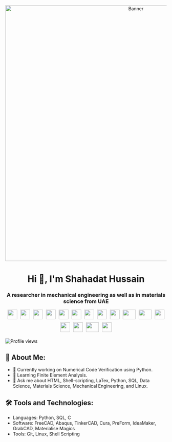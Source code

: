 <div align="center">
  <img src="https://github.com/shahadat-hussain/shahadat-hussain/blob/main/a.gif.webp" alt="Banner" width="800">
</div>


<div align="center">
  <h1>Hi 👋, I'm Shahadat Hussain </h1>
  <h3 style="border-bottom: none;">A researcher in mechanical engineering as well as in materials science from UAE</h3>
</div>



<div style="display: flex; justify-content: center; align-items: center; flex-wrap: wrap; gap: 10px;margin-bottom: 20px;">
  <img src="https://github.com/shahadat-hussain/shahadat-hussain/raw/main/1.png" width="30" height="30">
  <img src="https://github.com/shahadat-hussain/shahadat-hussain/raw/main/2.png" width="30" height="30">
  <img src="https://github.com/shahadat-hussain/shahadat-hussain/raw/main/3.png" width="30" height="30">
  <img src="https://github.com/shahadat-hussain/shahadat-hussain/raw/main/4.png" width="30" height="30">
  <img src="https://github.com/shahadat-hussain/shahadat-hussain/raw/main/5.svg" width="30" height="30">
  <img src="https://github.com/shahadat-hussain/shahadat-hussain/raw/main/6.png" width="30" height="30">
  <img src="https://github.com/shahadat-hussain/shahadat-hussain/raw/main/7.webp" width="30" height="30">
  <img src="https://github.com/shahadat-hussain/shahadat-hussain/raw/main/8.jpg" width="30" height="30">
  <img src="https://github.com/shahadat-hussain/shahadat-hussain/raw/main/9.png" width="30" height="30">
  <img src="https://github.com/shahadat-hussain/shahadat-hussain/raw/main/10.png" width="40" height="30">
  <img src="https://github.com/shahadat-hussain/shahadat-hussain/raw/main/11.png" width="40" height="30">
  <img src="https://github.com/shahadat-hussain/shahadat-hussain/raw/main/12.webp" width="30" height="30">
  <img src="https://github.com/shahadat-hussain/shahadat-hussain/raw/main/13.png" width="30" height="30">
  <img src="https://github.com/shahadat-hussain/shahadat-hussain/raw/main/14.png" width="30" height="30">
  <img src="https://github.com/shahadat-hussain/shahadat-hussain/raw/main/15.webp" width="40" height="30">
  <img src="https://github.com/shahadat-hussain/shahadat-hussain/raw/main/16.png" width="30" height="30">
    
</div>


  ![Profile views](https://komarev.com/ghpvc/?username=shahadat-hussain&color=blue)









<h2>🚀 About Me:</h2>
<ul>
  <li>🔭 Currently working on Numerical Code Verification using Python.</li>
  <li>🌱 Learning Finite Element Analysis.</li>
  <li>💬 Ask me about HTML, Shell-scripting, LaTex, Python, SQL, Data Science, Materials Science, Mechanical Engineering, and Linux.</li>
</ul>

<h2>🛠 Tools and Technologies:</h2>
<ul>
  <li>Languages: Python, SQL, C</li>
  <li>Software: FreeCAD, Abaqus, TinkerCAD, Cura, PreForm, IdeaMaker, GrabCAD, Materialise Magics</li>
  <li>Tools: Git, Linux, Shell Scripting</li>
</ul>



<!--
**shahadat-hussain/shahadat-hussain** is a ✨ _special_ ✨ repository because its `README.md` (this file) appears on your GitHub profile.

Here are some ideas to get you started:

- 🔭 I’m currently working on ...
- 🌱 I’m currently learning ...
- 👯 I’m looking to collaborate on ...
- 🤔 I’m looking for help with ...
- 💬 Ask me about ...
- 📫 How to reach me: ...
- 😄 Pronouns: ...
- ⚡ Fun fact: ...
-->
